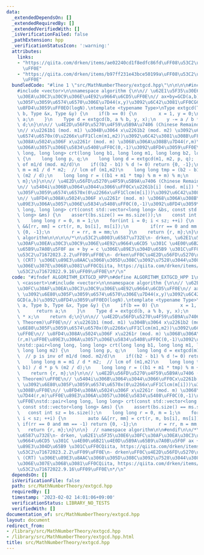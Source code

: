 ```yaml
---
data:
  _extendedDependsOn: []
  _extendedRequiredBy: []
  _extendedVerifiedWith: []
  _isVerificationFailed: false
  _pathExtension: hpp
  _verificationStatusIcon: ':warning:'
  attributes:
    links:
    - "https://qiita.com/drken/items/ae02240cd1f8edfc86fd\uFF08\u53C2\u71672022.9.16\uFF09\
      \uFF0E"
    - "https://qiita.com/drken/items/b97ff231e43bce50199a\uFF08\u53C2\u71672023.2.2\uFF09\
      \uFF0E"
  bundledCode: "#line 1 \"src/MathNumberTheory/extgcd.hpp\"\n\n\n\n#include <cassert>\n\
    #include <vector>\n\nnamespace algorithm {\n\n// \u62E1\u5F35\u30E6\u30FC\u30AF\
    \u30EA\u30C3\u30C9\u306E\u4E92\u9664\u6CD5\uFF0E\n// ax+by=GCD(a,b) \u3092\u6E80\
    \u305F\u3059\u6574\u6570\u306E\u7D44(x,y)\u3092\u6C42\u3081\uFF0CGCD(a,b)\u3092\
    \u8FD4\u3059\uFF0EO(logN).\ntemplate <typename Type>\nType extgcd(Type a, Type\
    \ b, Type &x, Type &y) {\n    if(b == 0) {\n        x = 1, y = 0;\n        return\
    \ a;\n    }\n    Type d = extgcd(b, a % b, y, x);\n    y -= a / b * x;\n    return\
    \ d;\n}\n\n// \u4E2D\u56FD\u5270\u4F59\u5B9A\u7406 (Chinese Remainder Theorem)\uFF0E\
    \n// x\u2261b1 (mod. m1) \u304B\u3064 x\u2261b2 (mod. m2) \u3092\u6E80\u305F\u3059\
    \u6574\u6570x(0\u2266x\uFF1Clcm(m1,m2))\u3092\u6C42\u3081\u308B\uFF0E\n// \u8FD4\
    \u308A\u5024\u306F x\u2261r (mod. m) \u3068\u306A\u308B\u7D44(r,m)\uFF0E\u89E3\
    \u306A\u3057\u306E\u5834\u5408\uFF0C(0,-1)\u3092\u8FD4\u3059\uFF0E\nstd::pair<long\
    \ long, long long> crt(long long b1, long long m1, long long b2, long long m2)\
    \ {\n    long long p, q;\n    long long d = extgcd(m1, m2, p, q);  // p is inv\
    \ of m1/d (mod. m2/d)\n    if((b2 - b1) % d != 0) return {0, -1};\n    long long\
    \ m = m1 / d * m2;  // lcm of (m1,m2)\n    long long tmp = (b2 - b1) / d * p %\
    \ (m2 / d);\n    long long r = ((b1 + m1 * tmp) % m + m) % m;\n    return {r,\
    \ m};\n}\n\n// \u4E2D\u56FD\u5270\u4F59\u5B9A\u7406 (Chinese Remainder Theorem)\uFF0E\
    \n// \u5404i\u306B\u3064\u3044\u3066\uFF0Cx\u2261b[i] (mod. m[i]) \u3092\u6E80\
    \u305F\u3059\u6574\u6570x(0\u2266x\uFF1Clcm(m[i]))\u3092\u6C42\u3081\u308B\uFF0E\
    \n// \u8FD4\u308A\u5024\u306F x\u2261r (mod. m) \u3068\u306A\u308B\u7D44(r,m)\uFF0E\
    \u89E3\u306A\u3057\u306E\u5834\u5408\uFF0C(0,-1)\u3092\u8FD4\u3059\uFF0E\nstd::pair<long\
    \ long, long long> crt(const std::vector<long long> &bs, const std::vector<long\
    \ long> &ms) {\n    assert(bs.size() == ms.size());\n    const int sz = bs.size();\n\
    \    long long r = 0, m = 1;\n    for(int i = 0; i < sz; ++i) {\n        auto\
    \ &&[rr, mm] = crt(r, m, bs[i], ms[i]);\n        if(rr == 0 and mm == -1) return\
    \ {0, -1};\n        r = rr, m = mm;\n    }\n    return {r, m};\n}\n\n}  // namespace\
    \ algorithm\n\n\n\n/*\n\u53C2\u8003\u6587\u732E\n- drken, \u62E1\u5F35\u30E6\u30FC\
    \u30AF\u30EA\u30C3\u30C9\u306E\u4E92\u9664\u6CD5 \u301C \u4E00\u6B21\u4E0D\u5B9A\
    \u65B9\u7A0B\u5F0F ax + by = c \u306E\u89E3\u304D\u65B9 \u301C\uFF0CQiita, https://qiita.com/drken/items/b97ff231e43bce50199a\uFF08\
    \u53C2\u71672023.2.2\uFF09\uFF0E\n- drken\uFF0C\u4E2D\u56FD\u5270\u4F59\u5B9A\u7406\
    \ (CRT) \u306E\u89E3\u8AAC\u3068\u305D\u308C\u3092\u7528\u3044\u308B\u554F\u984C\
    \u306E\u307E\u3068\u3081\uFF0CQiita, https://qiita.com/drken/items/ae02240cd1f8edfc86fd\uFF08\
    \u53C2\u71672022.9.16\uFF09\uFF0E\n*/\n"
  code: "#ifndef ALGORITHM_EXTGCD_HPP\n#define ALGORITHM_EXTGCD_HPP 1\n\n#include\
    \ <cassert>\n#include <vector>\n\nnamespace algorithm {\n\n// \u62E1\u5F35\u30E6\
    \u30FC\u30AF\u30EA\u30C3\u30C9\u306E\u4E92\u9664\u6CD5\uFF0E\n// ax+by=GCD(a,b)\
    \ \u3092\u6E80\u305F\u3059\u6574\u6570\u306E\u7D44(x,y)\u3092\u6C42\u3081\uFF0C\
    GCD(a,b)\u3092\u8FD4\u3059\uFF0EO(logN).\ntemplate <typename Type>\nType extgcd(Type\
    \ a, Type b, Type &x, Type &y) {\n    if(b == 0) {\n        x = 1, y = 0;\n  \
    \      return a;\n    }\n    Type d = extgcd(b, a % b, y, x);\n    y -= a / b\
    \ * x;\n    return d;\n}\n\n// \u4E2D\u56FD\u5270\u4F59\u5B9A\u7406 (Chinese Remainder\
    \ Theorem)\uFF0E\n// x\u2261b1 (mod. m1) \u304B\u3064 x\u2261b2 (mod. m2) \u3092\
    \u6E80\u305F\u3059\u6574\u6570x(0\u2266x\uFF1Clcm(m1,m2))\u3092\u6C42\u3081\u308B\
    \uFF0E\n// \u8FD4\u308A\u5024\u306F x\u2261r (mod. m) \u3068\u306A\u308B\u7D44\
    (r,m)\uFF0E\u89E3\u306A\u3057\u306E\u5834\u5408\uFF0C(0,-1)\u3092\u8FD4\u3059\uFF0E\
    \nstd::pair<long long, long long> crt(long long b1, long long m1, long long b2,\
    \ long long m2) {\n    long long p, q;\n    long long d = extgcd(m1, m2, p, q);\
    \  // p is inv of m1/d (mod. m2/d)\n    if((b2 - b1) % d != 0) return {0, -1};\n\
    \    long long m = m1 / d * m2;  // lcm of (m1,m2)\n    long long tmp = (b2 -\
    \ b1) / d * p % (m2 / d);\n    long long r = ((b1 + m1 * tmp) % m + m) % m;\n\
    \    return {r, m};\n}\n\n// \u4E2D\u56FD\u5270\u4F59\u5B9A\u7406 (Chinese Remainder\
    \ Theorem)\uFF0E\n// \u5404i\u306B\u3064\u3044\u3066\uFF0Cx\u2261b[i] (mod. m[i])\
    \ \u3092\u6E80\u305F\u3059\u6574\u6570x(0\u2266x\uFF1Clcm(m[i]))\u3092\u6C42\u3081\
    \u308B\uFF0E\n// \u8FD4\u308A\u5024\u306F x\u2261r (mod. m) \u3068\u306A\u308B\
    \u7D44(r,m)\uFF0E\u89E3\u306A\u3057\u306E\u5834\u5408\uFF0C(0,-1)\u3092\u8FD4\u3059\
    \uFF0E\nstd::pair<long long, long long> crt(const std::vector<long long> &bs,\
    \ const std::vector<long long> &ms) {\n    assert(bs.size() == ms.size());\n \
    \   const int sz = bs.size();\n    long long r = 0, m = 1;\n    for(int i = 0;\
    \ i < sz; ++i) {\n        auto &&[rr, mm] = crt(r, m, bs[i], ms[i]);\n       \
    \ if(rr == 0 and mm == -1) return {0, -1};\n        r = rr, m = mm;\n    }\n \
    \   return {r, m};\n}\n\n}  // namespace algorithm\n\n#endif\n\n/*\n\u53C2\u8003\
    \u6587\u732E\n- drken, \u62E1\u5F35\u30E6\u30FC\u30AF\u30EA\u30C3\u30C9\u306E\u4E92\
    \u9664\u6CD5 \u301C \u4E00\u6B21\u4E0D\u5B9A\u65B9\u7A0B\u5F0F ax + by = c \u306E\
    \u89E3\u304D\u65B9 \u301C\uFF0CQiita, https://qiita.com/drken/items/b97ff231e43bce50199a\uFF08\
    \u53C2\u71672023.2.2\uFF09\uFF0E\n- drken\uFF0C\u4E2D\u56FD\u5270\u4F59\u5B9A\u7406\
    \ (CRT) \u306E\u89E3\u8AAC\u3068\u305D\u308C\u3092\u7528\u3044\u308B\u554F\u984C\
    \u306E\u307E\u3068\u3081\uFF0CQiita, https://qiita.com/drken/items/ae02240cd1f8edfc86fd\uFF08\
    \u53C2\u71672022.9.16\uFF09\uFF0E\n*/\n"
  dependsOn: []
  isVerificationFile: false
  path: src/MathNumberTheory/extgcd.hpp
  requiredBy: []
  timestamp: '2023-02-02 14:01:06+09:00'
  verificationStatus: LIBRARY_NO_TESTS
  verifiedWith: []
documentation_of: src/MathNumberTheory/extgcd.hpp
layout: document
redirect_from:
- /library/src/MathNumberTheory/extgcd.hpp
- /library/src/MathNumberTheory/extgcd.hpp.html
title: src/MathNumberTheory/extgcd.hpp
---
```

